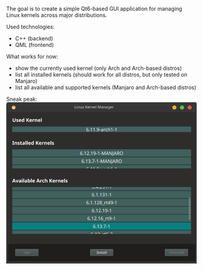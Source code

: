 The goal is to create a simple Qt6-based GUI application for managing Linux kernels across major distributions.

Used technologies:
- C++ (backend)
- QML (frontend)

What works for now: 
- show the currently used kernel (only Arch and Arch-based distros)
- list all installed kernels (should work for all distros, but only tested on Manjaro)
- list all available and supported kernels (Manjaro and Arch-based distros)

Sneak peak: 
![GUI Preview](assets/screenshot.png)
